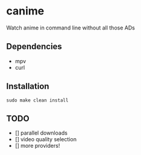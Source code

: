 # canime
Watch anime in command line without all those ADs

## Dependencies
* mpv
* curl

## Installation
```Console
sudo make clean install
```

## TODO
- [] parallel downloads
- [] video quality selection
- [] more providers!
